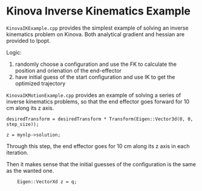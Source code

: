 # Kinova Inverse Kinematics Example

`KinovaIKExample.cpp` provides the simplest example of solving an inverse kinematics problem on Kinova.
Both analytical gradient and hessian are provided to Ipopt.

Logic: 
1. randomly choose a configuration and use the FK to calculate the position and orienation of the end-effector
2. have initial guess of the start configuration and use IK to get the optimized trajectory

`KinovaIKMotionExample.cpp` provides an example of solving a series of inverse kinematics problems,
so that the end effector goes forward for 10 cm along its z axis.

```
desiredTransform = desiredTransform * Transform(Eigen::Vector3d(0, 0, step_size));

z = mynlp->solution;
```
Through this step, the end effector goes for 10 cm along its z axis in each iteration. 

Then it makes sense that the initial guesses of the configuration is the same as the wanted one.
```
    Eigen::VectorXd z = q;
```